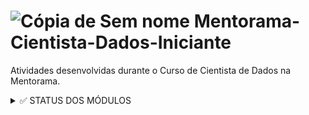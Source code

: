 # ![Cópia de Sem nome](https://user-images.githubusercontent.com/72770754/195649637-a7ef09b0-628b-4c71-9fe5-918c0101c8d0.png) Mentorama-Cientista-Dados-Iniciante

 Atividades desenvolvidas durante o Curso de Cientista de Dados na Mentorama.

<details><summary> ✅ STATUS DOS MÓDULOS </summary>

<p>

- [x] Módulo 1: O Mundo dos Dados
- [x] Módulo 2: Fundamentos Básicos de Python 1
- [x] Módulo 3: Fundamentos Básicos de Python 2
- [x] Módulo 4: Trabalhando com Banco de Dados
- [x] Módulo 5: Bibliotecas Numpy e Pandas
- [x] Módulo 6: Análise e Visualização de Dados
- [x] Módulo 7: Pré-processamento de Dados
- [x] Módulo 8: Fundamentos de Machine Learning
- [x] Módulo 9: Machine Learning na Prática
- [x] Módulo 10: Modelos de Classificação
- [x] Módulo 11: Implementando Modelos de Machine Learning do zero
- [x] Módulo 12: Modelos de Árvores e Ensambles
- [x] Módulo 13: Clusterização
- [x] Módulo 14: Aplicações: Detecção de Anomalias
- [x] Módulo 15: Aplicações: Sistemas de Recomendação
- [x] Módulo 16: Gerenciamento de projeto de dados
